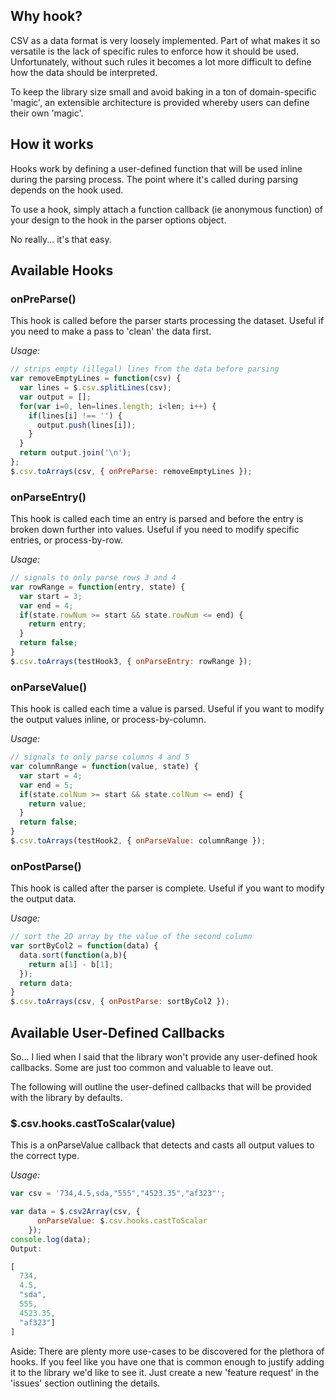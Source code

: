 
## Why hook?

CSV as a data format is very loosely implemented. Part of what makes it so versatile is the lack of specific rules to enforce how it should be used. Unfortunately, without such rules it becomes a lot more difficult to define how the data should be interpreted.

To keep the library size small and avoid baking in a ton of domain-specific 'magic', an extensible architecture is provided whereby users can define their own 'magic'.

## How it works

Hooks work by defining a user-defined function that will be used inline during the parsing process. The point where it's called during parsing depends on the hook used.

To use a hook, simply attach a function callback (ie anonymous function) of your design to the hook in the parser options object.

No really... it's that easy.

## Available Hooks

### onPreParse()

This hook is called before the parser starts processing the dataset. Useful if you need to make a pass to 'clean' the data first.

*Usage:*

```javascript
// strips empty (illegal) lines from the data before parsing 
var removeEmptyLines = function(csv) {
  var lines = $.csv.splitLines(csv);
  var output = [];
  for(var i=0, len=lines.length; i<len; i++) {
    if(lines[i] !== '') {
      output.push(lines[i]);
    }
  }
  return output.join('\n');
}; 
$.csv.toArrays(csv, { onPreParse: removeEmptyLines });
```

### onParseEntry()

This hook is called each time an entry is parsed and before the entry is broken down further into values. Useful if you need to modify specific entries, or process-by-row.

*Usage:*

```javascript
// signals to only parse rows 3 and 4
var rowRange = function(entry, state) {
  var start = 3;
  var end = 4;
  if(state.rowNum >= start && state.rowNum <= end) {
    return entry;
  }
  return false;
}  
$.csv.toArrays(testHook3, { onParseEntry: rowRange });
```

### onParseValue()

This hook is called each time a value is parsed. Useful if you want to modify the output values inline, or process-by-column.

*Usage:*

```javascript
// signals to only parse columns 4 and 5
var columnRange = function(value, state) {
  var start = 4;
  var end = 5;
  if(state.colNum >= start && state.colNum <= end) {
    return value;
  }
  return false;
}
$.csv.toArrays(testHook2, { onParseValue: columnRange });
```

### onPostParse()

This hook is called after the parser is complete. Useful if you want to modify the output data.

*Usage:*

```javascript
// sort the 2D array by the value of the second column
var sortByCol2 = function(data) {
  data.sort(function(a,b){
    return a[1] - b[1];
  });
  return data;
}
$.csv.toArrays(csv, { onPostParse: sortByCol2 });
```

## Available User-Defined Callbacks

So... I lied when I said that the library won't provide any user-defined hook callbacks. Some are just too common and valuable to leave out.

The following will outline the user-defined callbacks that will be provided with the library by defaults.

### $.csv.hooks.castToScalar(value)

This is a onParseValue callback that detects and casts all output values to the correct type.

*Usage:*

```javascript
var csv = '734,4.5,sda,"555","4523.35","af323"';

var data = $.csv2Array(csv, {
      onParseValue: $.csv.hooks.castToScalar
    });
console.log(data);
Output:

[
  734,
  4.5,
  "sda",
  555,
  4523.35,
  "af323"]
]
```

Aside: There are plenty more use-cases to be discovered for the plethora of hooks. If you feel like you have one that is common enough to justify adding it to the library we'd like to see it. Just create a new 'feature request' in the 'issues' section outlining the details.
